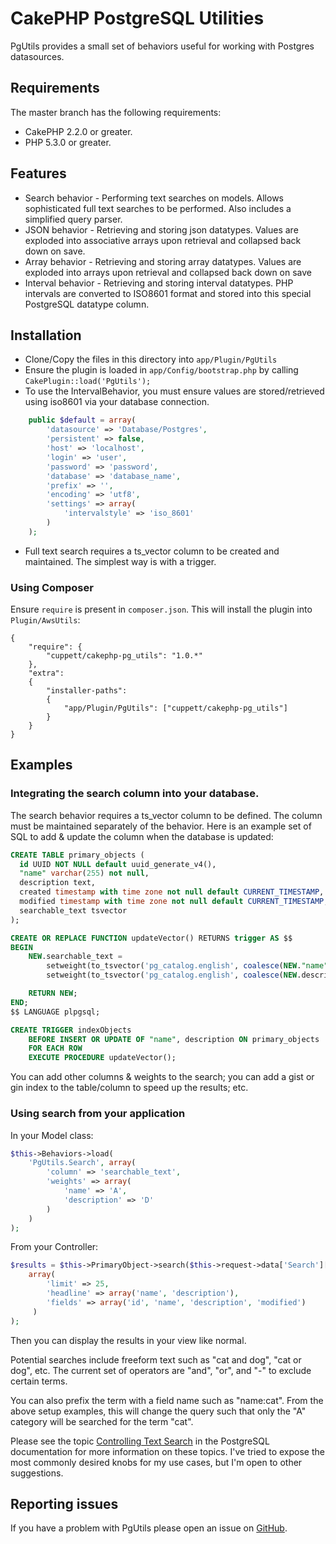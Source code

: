 # CakePHP PostgreSQL Utilities

PgUtils provides a small set of behaviors useful for working with Postgres datasources.

## Requirements

The master branch has the following requirements:

* CakePHP 2.2.0 or greater.
* PHP 5.3.0 or greater.

## Features

* Search behavior - Performing text searches on models. Allows sophisticated full text searches to be
performed. Also includes a simplified query parser.
* JSON behavior - Retrieving and storing json datatypes. Values are exploded into associative arrays upon
retrieval and collapsed back down on save.
* Array behavior - Retrieving and storing array datatypes. Values are exploded into arrays upon retrieval
and collapsed back down on save
* Interval behavior - Retrieving and storing interval datatypes. PHP intervals are converted to ISO8601 format
and stored into this special PostgreSQL datatype column.

## Installation

* Clone/Copy the files in this directory into `app/Plugin/PgUtils`
* Ensure the plugin is loaded in `app/Config/bootstrap.php` by calling `CakePlugin::load('PgUtils');`
* To use the IntervalBehavior, you must ensure values are stored/retrieved using iso8601 via your database connection.

```php
	public $default = array(
		'datasource' => 'Database/Postgres',
		'persistent' => false,
		'host' => 'localhost',
		'login' => 'user',
		'password' => 'password',
		'database' => 'database_name',
		'prefix' => '',
		'encoding' => 'utf8',
		'settings' => array(
			'intervalstyle' => 'iso_8601'
		)		
	);
```

* Full text search requires a ts_vector column to be created and maintained. The simplest way
is with a trigger.  

### Using Composer

Ensure `require` is present in `composer.json`. This will install the plugin into `Plugin/AwsUtils`:

```
{
    "require": {
        "cuppett/cakephp-pg_utils": "1.0.*"
    },
    "extra":
	{
	    "installer-paths":
	    {
	        "app/Plugin/PgUtils": ["cuppett/cakephp-pg_utils"]
	    }
	}       
}
```

## Examples

### Integrating the search column into your database.

The search behavior requires a ts_vector column to be defined. The column must be maintained separately
of the behavior. Here is an example set of SQL to add & update the column when the database
is updated:

```sql
CREATE TABLE primary_objects (
  id UUID NOT NULL default uuid_generate_v4(),
  "name" varchar(255) not null,
  description text,
  created timestamp with time zone not null default CURRENT_TIMESTAMP,
  modified timestamp with time zone not null default CURRENT_TIMESTAMP,
  searchable_text tsvector
);

CREATE OR REPLACE FUNCTION updateVector() RETURNS trigger AS $$
BEGIN
	NEW.searchable_text = 
		setweight(to_tsvector('pg_catalog.english', coalesce(NEW."name", '')), 'A') ||
		setweight(to_tsvector('pg_catalog.english', coalesce(NEW.description, '')), 'D');

	RETURN NEW;	
END;
$$ LANGUAGE plpgsql;

CREATE TRIGGER indexObjects
	BEFORE INSERT OR UPDATE OF "name", description ON primary_objects
	FOR EACH ROW
	EXECUTE PROCEDURE updateVector();
```

You can add other columns & weights to the search; you can add a gist or gin index to the table/column to
speed up the results; etc.

### Using search from your application

In your Model class:

```php
$this->Behaviors->load(
    'PgUtils.Search', array(
        'column' => 'searchable_text',
        'weights' => array(
            'name' => 'A',
            'description' => 'D'
        )
    )
);
```

From your Controller:

```php
$results = $this->PrimaryObject->search($this->request->data['Search']['query'],
    array(
        'limit' => 25,
        'headline' => array('name', 'description'),
        'fields' => array('id', 'name', 'description', 'modified')
     )
);
```

Then you can display the results in your view like normal.

Potential searches include freeform text such as "cat and dog", "cat or dog", etc. The current set of 
operators are "and", "or", and "-" to exclude certain terms.

You can also prefix the term with a field name such as "name:cat". From the above setup examples, this 
will change the query such that only the "A" category will be searched for the term "cat". 

Please see the topic [Controlling Text Search][text_search] in the PostgreSQL documentation for more
information on these topics. I've tried to expose the most commonly desired knobs for my use cases, but
I'm open to other suggestions.

## Reporting issues

If you have a problem with PgUtils please open an issue on [GitHub][issues].

[text_search]: http://www.postgresql.org/docs/9.4/static/textsearch-controls.html
[issues]: https://github.com/cuppett/cakephp-pg_utils/issues
